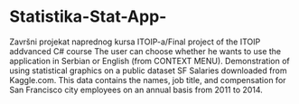 # Statistika-Stat-App-
Završni projekat naprednog kursa ITOIP-a/Final project of the ITOIP addvanced C# course
The user can choose whether he wants to use the application in Serbian or English (from CONTEXT MENU). 
Demonstration of using statistical graphics on a public dataset SF Salaries downloaded from Kaggle.com. 
This data contains the names, job title, and compensation for San Francisco city employees on an annual basis from 2011 to 2014.
